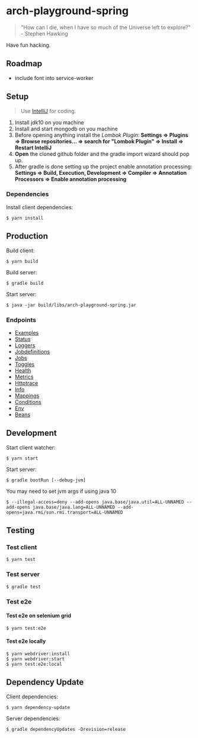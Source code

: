 # arch-playground-spring 

> "How can I die, when I have so much of the Universe left to explore?" - Stephen Hawking

Have fun hacking.

## Roadmap

* include font into service-worker

## Setup

> Use [IntelliJ](https://www.jetbrains.com/idea/download) for coding.
1. Install jdk10 on you machine 
2. Install and start mongodb on you machine
3. Before opening anything install the *Lombok Plugin*: **Settings => Plugins => Browse repositories... => search for "Lombok Plugin" => Install => Restart IntelliJ**
4. **Open** the cloned github folder and the gradle import wizard should pop up.
5. After gradle is done setting up the project enable annotation processing: **Settings => Build, Execution, Development => Compiler => Annotation Processors => Enable annotation processing**

### Dependencies

Install client dependencies:

    $ yarn install

## Production

Build client:

    $ yarn build

Build server:

    $ gradle build

Start server:

    $ java -jar build/libs/arch-playground-spring.jar

### Endpoints

* [Examples](http://localhost:4242/arch-playground-spring/examples)
* [Status](http://localhost:4242/arch-playground-spring/internal/status)
* [Loggers](http://localhost:4242/arch-playground-spring/internal/loggers)
* [Jobdefinitions](http://localhost:4242/arch-playground-spring/internal/jobdefinitions)
* [Jobs](http://localhost:4242/arch-playground-spring/internal/jobs)
* [Toggles](http://localhost:4242/arch-playground-spring/internal/toggles/console/index)
* [Health](http://localhost:4242/arch-playground-spring/internal/health)
* [Metrics](http://localhost:4242/arch-playground-spring/internal/metrics)
* [Httptrace](http://localhost:4242/arch-playground-spring/internal/httptrace)
* [Info](http://localhost:4242/arch-playground-spring/internal/info)
* [Mappings](http://localhost:4242/arch-playground-spring/internal/mappings)
* [Conditions](http://localhost:4242/arch-playground-spring/internal/conditions)
* [Env](http://localhost:4242/arch-playground-spring/internal/env)
* [Beans](http://localhost:4242/arch-playground-spring/internal/beans)

## Development

Start client watcher:

    $ yarn start

Start server:

    $ gradle bootRun [--debug-jvm]
    
You may need to set jvm args if using java 10

    $ --illegal-access=deny --add-opens java.base/java.util=ALL-UNNAMED --add-opens java.base/java.lang=ALL-UNNAMED --add-opens=java.rmi/sun.rmi.transport=ALL-UNNAMED

## Testing

### Test client

    $ yarn test

### Test server

    $ gradle test

### Test e2e

#### Test e2e on selenium grid

    $ yarn test:e2e
    
#### Test e2e locally

    $ yarn webdriver:install
    $ yarn webdriver:start
    $ yarn test:e2e:local

## Dependency Update

Client dependencies:

    $ yarn dependency-update

Server dependencies:

    $ gradle dependencyUpdates -Drevision=release
